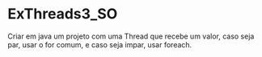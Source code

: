 # ExThreads3_SO
Criar em java um projeto com uma Thread que recebe um valor, caso seja par, usar o for comum, e caso seja impar, usar foreach.
